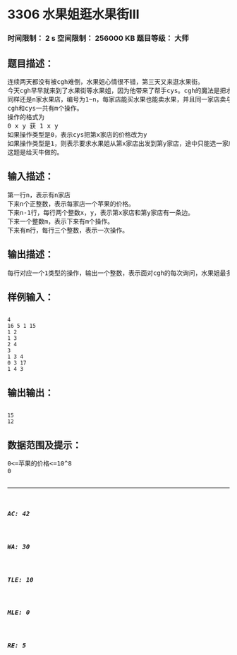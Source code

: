 # 3306 水果姐逛水果街Ⅲ   
### 时间限制： 2 s     空间限制： 256000 KB     题目等级： 大师  
## 题目描述：  

<pre>
连续两天都没有被cgh难倒，水果姐心情很不错，第三天又来逛水果街。
今天cgh早早就来到了水果街等水果姐，因为他带来了帮手cys。cgh的魔法是把水果街变成树结构，而cys的魔法是瞬间改变某家店的水果价格。一边问一边改，绝不给水果姐思考的时间！
同样还是n家水果店，编号为1~n，每家店能买水果也能卖水果，并且同一家店卖与买的价格一样。
cgh和cys一共有m个操作。
操作的格式为
0 x y 获 1 x y
如果操作类型是0，表示cys把第x家店的价格改为y
如果操作类型是1，则表示要求水果姐从第x家店出发到第y家店，途中只能选一家店买一个水果，然后选一家店（可以是同一家店，但不能往回走）卖出去。并且输出最多可以赚多少钱。
这题是给天牛做的。
</pre>
  
  
## 输入描述：  

<pre>
第一行n，表示有n家店
下来n个正整数，表示每家店一个苹果的价格。
下来n-1行，每行两个整数x，y，表示第x家店和第y家店有一条边。
下来一个整数m，表示下来有m个操作。
下来有m行，每行三个整数，表示一次操作。
</pre>
  
  
## 输出描述：  

<pre>
每行对应一个1类型的操作，输出一个整数，表示面对cgh的每次询问，水果姐最多可以赚到多少钱。
</pre>
  
  
## 样例输入：  

<pre><code>
4  
16 5 1 15  
1 2  
1 3  
2 4  
3  
1 3 4  
0 3 17  
1 4 3
</code></pre>
  
  
## 输出输出：  

<pre><code>
15  
12
</code></pre>
  
  
## 数据范围及提示：  

<pre>
0<=苹果的价格<=10^8
0<n<=2*10^5
0<m<=10^5
</pre>
  
  
***  

##### AC: 42  
##### WA: 30  
##### TLE: 10  
##### MLE: 0  
##### RE: 5  
